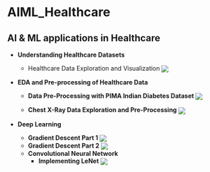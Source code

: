 # AIML_Healthcare

## AI & ML applications in  Healthcare
+ **Understanding Healthcare Datasets**
    + Healthcare Data Exploration and Visualization [<img src="https://colab.research.google.com/assets/colab-badge.svg" align="center">](https://colab.research.google.com/github/kp-algomaster/AIML_Healthcare/blob/main/Labs/Lab1_Healthcare_Data_Exploration/Data_Loading_Visualization/healthcare_data_formats_exploration.ipynb)
   
+ **EDA and Pre-processing of Healthcare Data**
    + **Data Pre-Processing with PIMA Indian Diabetes Dataset** [<img src="https://colab.research.google.com/assets/colab-badge.svg" align="center">](https://colab.research.google.com/github/kp-algomaster/AIML_Healthcare/blob/main/Labs/Lab2_Pre-Processing/PIMA_Indian_Diabetes/data_pre-processing.ipynb)
 
    + **Chest X-Ray Data Exploration and Pre-Processing** [<img src="https://colab.research.google.com/assets/colab-badge.svg" align="center">](https://colab.research.google.com/github/kp-algomaster/AIML_Healthcare/blob/main/Labs/Lab2_Pre-Processing/Chest_XRay_Dataset/Data_Exploration_%26_Image_Pre_Processing.ipynb)

+ **Deep Learning**
    + **Gradient Descent Part 1** [<img src="https://colab.research.google.com/assets/colab-badge.svg" align="center">](https://colab.research.google.com/github/kp-algomaster/AIML_Healthcare/blob/main/DS_Maths/Gradient-Descent_1.ipynb)
    + **Gradient Descent Part 2** [<img src="https://colab.research.google.com/assets/colab-badge.svg" align="center">](https://colab.research.google.com/github/kp-algomaster/AIML_Healthcare/blob/main/DS_Maths/Gradient-Descent_2.ipynb)
    + **Convolutional Neural Network**
        + **Implementing LeNet** [<img src="https://colab.research.google.com/assets/colab-badge.svg" align="center">](https://colab.research.google.com/github/kp-algomaster/AIML_Healthcare/blob/main/CNN/Implementing_LeNet.ipynb)
